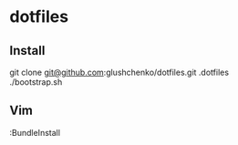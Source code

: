 dotfiles
========

## Install

git clone git@github.com:glushchenko/dotfiles.git .dotfiles  
./bootstrap.sh

## Vim

:BundleInstall
